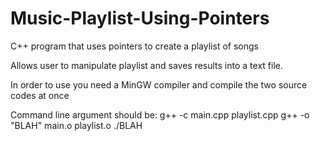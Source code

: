 # Music-Playlist-Using-Pointers
C++ program that uses pointers to create a playlist of songs

Allows user to manipulate playlist and saves results into a text file.

In order to use you need a MinGW compiler and compile the two source
codes at once

Command line argument should be: 
g++ -c main.cpp playlist.cpp
g++ -o "BLAH" main.o playlist.o
./BLAH

